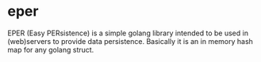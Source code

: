 # eper
EPER (Easy PERsistence) is a simple golang library intended to be used in (web)servers to provide data persistence. Basically it is an in memory hash map for any golang struct.
